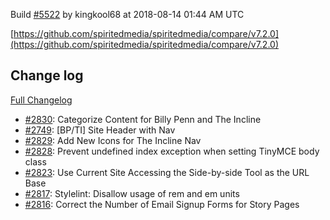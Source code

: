 Build [#5522](https://circleci.com/gh/spiritedmedia/spiritedmedia/5522) by kingkool68 at 2018-08-14 01:44 AM UTC

[https://github.com/spiritedmedia/spiritedmedia/compare/v7.2.0](https://github.com/spiritedmedia/spiritedmedia/compare/v7.2.0)
## Change log
[Full Changelog](git@github.com:spiritedmedia/spiritedmedia.git/compare/v7.1.9...v7.2.0)

 - [#2830](git@github.com:spiritedmedia/spiritedmedia.git/pull/2830): Categorize Content for Billy Penn and The Incline
 - [#2749](git@github.com:spiritedmedia/spiritedmedia.git/pull/2749): [BP/TI] Site Header with Nav
 - [#2829](git@github.com:spiritedmedia/spiritedmedia.git/pull/2829): Add New Icons for The Incline Nav
 - [#2828](git@github.com:spiritedmedia/spiritedmedia.git/pull/2828): Prevent undefined index exception when setting TinyMCE body class
 - [#2823](git@github.com:spiritedmedia/spiritedmedia.git/pull/2823): Use Current Site Accessing the Side-by-side Tool as the URL Base
 - [#2817](git@github.com:spiritedmedia/spiritedmedia.git/pull/2817): Stylelint: Disallow usage of rem and em units
 - [#2816](git@github.com:spiritedmedia/spiritedmedia.git/pull/2816): Correct the Number of Email Signup Forms for Story Pages
